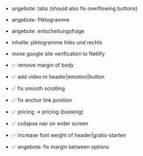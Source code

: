 - angebote: tabs (should also fix overflowing buttons)
- angebote: Piktogramme
- angebote: entscheitungsfrage
- inhalte: piktogramme links und rechts

- move google site verification to Netlify
- ✅ remove margin of body
- ✅ add video to header|emotion|button
- ✅ fix smooth scrolling
- ✅ fix anchor link position
- ✅ pricing -> pricing (booking)
- ✅ collapse nav on wider screen
- ✅ increase font weight of header|gratis-starten
- ✅ angebote: fix margin between options
